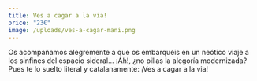 ```yaml
---
title: Ves a cagar a la via!
price: "23€"
image: /uploads/ves-a-cagar-mani.png
---
```

Os acompañamos alegremente a que os embarquéis en un neótico viaje a los sinfines del espacio sideral... ¡Ah!, ¿no pillas la alegoría modernizada? Pues te lo suelto literal y catalanamente: ¡Ves a cagar a la via!